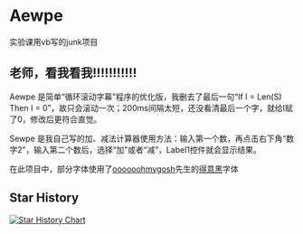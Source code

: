 # Aewpe
实验课用vb写的junk项目
## 老师，看我看我!!!!!!!!!!!
 Aewpe 是简单“循环滚动字幕”程序的优化版，我删去了最后一句“If I = Len(S) Then I = 0”，故只会滚动一次；200ms间隔太短，还没看清最后一个字，就给I赋了0，修改后更符合直觉。
 
 Sewpe 是我自己写的加、减法计算器使用方法：输入第一个数，再点击右下角“数字2”，输入第二个数后，选择“加”或者“减”，Label1控件就会显示结果。
 
 在此项目中，部分字体使用了[oooooohmygosh](https://space.bilibili.com/38053181)先生的[得意黑](https://github.com/atelier-anchor/smiley-sans)字体
## Star History
[![Star History Chart](https://api.star-history.com/svg?repos=Gakusyun/Aewpe&type=Date)](https://star-history.com/#Gakusyun/Aewpe&Date)
